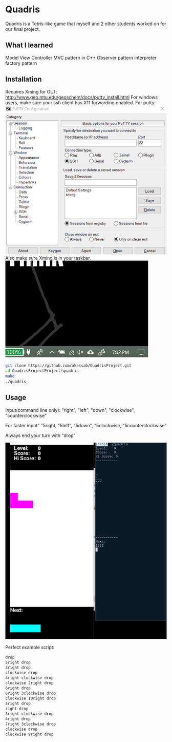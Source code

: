 
# Quadris

Quadris is a Tetris-like game that myself and 2 other students worked on for our final project. 

## What I learned
Model View Controller MVC pattern in C++
Observer pattern
interpreter
factory pattern

## Installation
Requires Xming for GUI : http://www.geo.mtu.edu/geoschem/docs/putty_install.html
For windows users, make sure your ssh client has X11 forwarding enabled.
For putty:
![](x11Enabled.gif)
Also make sure Xming is in your taskbar.
![](x11Enabled1.gif)
```bash
git clone https://github.com/akassab/QuadrisProject.git
cd QuadrisProjectProject/quadris
make
./quadris
```
## Usage
Input(command line only): 
"right", 
"left", 
"down",
"clockwise", 
"counterclockwise"

For faster input"
"5right,
"5left", 
"5down", 
"5clockwise, 
"5counterclockwise"

Always end your turn with "drop" 

![](example.gif)

Perfect example script:
```Shell
drop
5right drop
3right drop
clockwise drop
4right clockwise drop
clockwise 2right drop
6right drop
6right 3clockwise drop
clockwise 10right drop
5right drop
right drop
3right clockwise drop
4right drop
7right 3clockwise drop
clockwise drop
clockwise 9right drop
```


